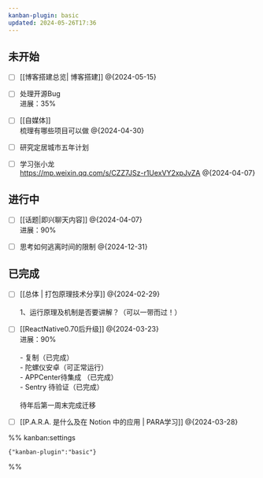 ```yaml
---
kanban-plugin: basic
updated: 2024-05-26T17:36
---
```


## 未开始

- [ ] [[博客搭建总览| 博客搭建]] @{2024-05-15}
- [ ] 处理开源Bug<br>进展：35%
- [ ] [[自媒体]]<br>梳理有哪些项目可以做 @{2024-04-30}
- [ ] 研究定居城市五年计划
- [ ] 学习张小龙<br>https://mp.weixin.qq.com/s/CZZ7JSz-r1UexVY2xpJvZA @{2024-04-07}


## 进行中

- [ ] [[话题|即兴聊天内容]] @{2024-04-07}<br>进展：90%
- [ ] 思考如何逃离时间的限制 @{2024-12-31}


## 已完成

- [ ] [[总体 | 打包原理技术分享]] @{2024-02-29} <br><br>1、运行原理及机制是否要讲解？（可以一带而过！）
- [ ] [[ReactNative0.70后升级]] @{2024-03-23}<br>进展：90%<br><br>- 复制（已完成）<br>- 陀螺仪安卓（可正常运行）<br>- APPCenter待集成 （已完成）<br>- Sentry 待验证（已完成）<br><br>待年后第一周末完成迁移
- [ ] [[P.A.R.A. 是什么及在 Notion 中的应用 | PARA学习]] @{2024-03-28}




%% kanban:settings
```
{"kanban-plugin":"basic"}
```
%%